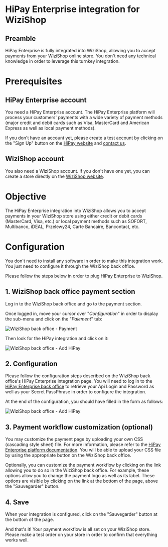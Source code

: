 # HiPay Enterprise integration for WiziShop

## Preamble
HiPay Enterprise is fully integrated into WiziShop, allowing you to accept payments from your WiziShop online store. You don't need any technical knowledge in order to leverage this turnkey integration.

# Prerequisites

## HiPay Enterprise account

You need a HiPay Enterprise account. The HiPay Enterprise platform will process your customers' payments with a wide variety of payment methods (major credit and debit cards such as Visa, MasterCard and American Express as well as local payment methods).

If you don't have an account yet, please create a test account by clicking on the "Sign Up" button on the [HiPay website](https://hipay.com/en/enterprise) and [contact us](https://hipay.com/en/contact-us).

## WiziShop account

You also need a WiziShop account. If you don't have one yet, you can create a store directly on the [WiziShop website](https://www.wizishop.fr/).

# Objective

The HiPay Enterprise integration into WiziShop allows you to accept payments in your WiziShop store using either credit or debit cards (MasterCard, Visa, etc.) or local payment methods such as SOFORT, Multibanco, iDEAL, Przelewy24, Carte Bancaire, Bancontact, etc.

# Configuration

You don't need to install any software in order to make this integration work. You just need to configure it through the WiziShop back office.

Please follow the steps below in order to plug HiPay Enterprise to WiziShop.

## 1. WiziShop back office payment section

Log in to the WiziShop back office and go to the payment section.

Once logged in, move your cursor over "*Configuration*" in order to display the sub-menu and click on the "*Paiement*" tab:

![WiziShop back office - Payment](images/wizishop_payment.png)

Then look for the HiPay integration and click on it:

![WiziShop back office - Add HiPay](images/wizishop_hipay_enterprise.png)

## 2. Configuration

Please follow the configuration steps described on the WiziShop back office's HiPay Enterprise integration page. You will need to log in to the [HiPay Enterprise back office](merchant.hipay-tpp.com) to retrieve your Api Login and Password as well as your Secret PassPhrase in order to configure the integration.

At the end of the configuration, you should have filled in the form as follows:

![WiziShop back office - Add HiPay](images/wizishop_config.png)

## 3. Payment workflow customization (optional)

You may customize the payment page by uploading your own CSS (cascading style sheet) file. For more information, please refer to the [HiPay Enterprise platform documentation](/getting-started/platform-hipay-enterprise/overview/). You will be able to upload your CSS file by using the appropriate button on the WiziShop back office.

Optionally, you can customize the payment workflow by clicking on the link allowing you to do so in the WiziShop back office. For example, these options allow you to change the payment logo as well as its label. These options are visible by clicking on the link at the bottom of the page, above the "Sauvegarder" button.

## 4. Save

When your integration is configured, click on the "Sauvegarder" button at the bottom of the page.

And that's it! Your payment workflow is all set on your WiziShop store. Please make a test order on your store in order to confirm that everything works well.